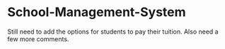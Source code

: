 # School-Management-System

Still need to add the options for students to pay their tuition. Also need a few more comments. 
